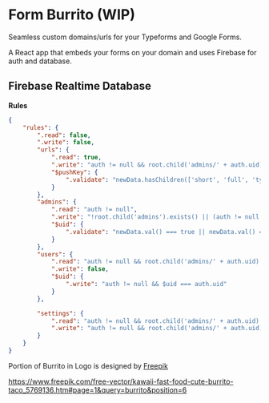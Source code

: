# Form Burrito (WIP)

Seamless custom domains/urls for your Typeforms and Google Forms.

A React app that embeds your forms on your domain and uses Firebase for auth and database.

## Firebase Realtime Database

**Rules**

```json
{
	"rules": {
		".read": false,
		".write": false,
		"urls": {
			".read": true,
			".write": "auth != null && root.child('admins/' + auth.uid).exists() && root.child('admins/' + auth.uid).val() === true",
			"$pushKey": {
				".validate": "newData.hasChildren(['short', 'full', 'type', 'time'])"
			}
		},
		"admins": {
			".read": "auth != null",
			".write": "!root.child('admins').exists() || (auth != null && root.child('admins/' + auth.uid).exists() && root.child('admins/' + auth.uid).val() === true)",
			"$uid": {
				".validate": "newData.val() === true || newData.val() === false"
			}
		},
		"users": {
			".read": "auth != null && root.child('admins/' + auth.uid).exists() && root.child('admins/' + auth.uid).val() === true",
			".write": false,
			"$uid": {
				".write": "auth != null && $uid === auth.uid"
			}
		},

		"settings": {
			".read": "auth != null && root.child('admins/' + auth.uid).exists() && root.child('admins/' + auth.uid).val() === true",
			".write": "auth != null && root.child('admins/' + auth.uid).exists() && root.child('admins/' + auth.uid).val() === true"
		}
	}
}
```

Portion of Burrito in Logo is designed by [Freepik](www.freepik.com)

https://www.freepik.com/free-vector/kawaii-fast-food-cute-burrito-taco_5769136.htm#page=1&query=burrito&position=6
